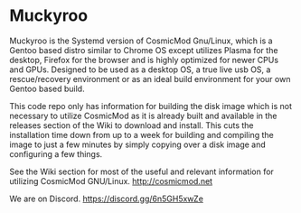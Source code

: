 # Muckyroo
Muckyroo is the Systemd version  of CosmicMod Gnu/Linux, which is a Gentoo based distro similar to Chrome OS except utilizes Plasma for the desktop, Firefox for the browser and is highly optimized for newer CPUs and GPUs.  Designed to be used as a desktop OS, a true live usb OS, a rescue/recovery environment or as an ideal build environment for your own Gentoo based build. 

This code repo only has information for building the disk image which is not necessary to utilize CosmicMod as it is already built and available in the releases section of the Wiki to download and install.  This cuts the installation time down from up to a week for building and compiling the image to just a few minutes by simply copying over a disk image and configuring a few things.  

See the Wiki section for most of the useful and relevant information for utilizing CosmicMod GNU/Linux.  http://cosmicmod.net

We are on Discord.  https://discord.gg/6n5GH5xwZe
